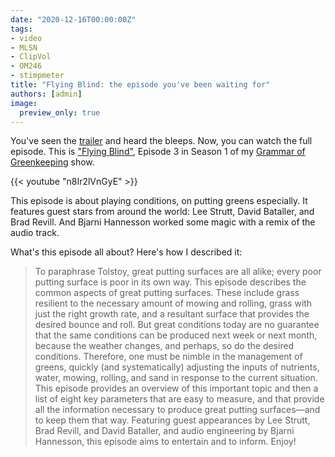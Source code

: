 ```yaml
---
date: "2020-12-16T00:00:00Z"
tags:
- video
- MLSN
- ClipVol
- OM246
- stimpmeter
title: "Flying Blind: the episode you've been waiting for"
authors: [admin]
image:
  preview_only: true
---
```


You've seen the [trailer](https://youtu.be/Aegnb9FFckk) and heard the bleeps. Now, you can watch the full episode. This is ["Flying Blind"](https://youtu.be/n8Ir2lVnGyE), Episode 3 in Season 1 of my [Grammar of Greenkeeping](https://www.youtube.com/playlist?list=PLrsictdhhM0P_WL5Z2OQXpvjqFKuNnKg5) show.

{{< youtube "n8Ir2lVnGyE" >}}
<br>

This episode is about playing conditions, on putting greens especially. It features guest stars from around the world: Lee Strutt, David Bataller, and Brad Revill. And Bjarni Hannesson worked some magic with a remix of the audio track. 

What's this episode all about? Here's how I described it:

> To paraphrase Tolstoy, great putting surfaces are all alike; every poor putting surface is poor in its own way. This episode describes the common aspects of great putting surfaces. These include grass resilient to the necessary amount of mowing and rolling, grass with just the right growth rate, and a resultant surface that provides the desired bounce and roll. But great conditions today are no guarantee that the same conditions can be produced next week or next month, because the weather changes, and perhaps, so do the desired conditions. Therefore, one must be nimble in the management of greens, quickly (and systematically) adjusting the inputs of nutrients, water, mowing, rolling, and sand in response to the current situation. This episode provides an overview of this important topic and then a list of eight key parameters that are easy to measure, and that provide all the information necessary to produce great putting surfaces—and to keep them that way. Featuring guest appearances by Lee Strutt, Brad Revill, and David Bataller, and audio engineering by Bjarni Hannesson, this episode aims to entertain and to inform. Enjoy!
